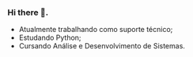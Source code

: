 ### Hi there 👋.

- Atualmente trabalhando como suporte técnico;
- Estudando Python;
- Cursando Análise e Desenvolvimento de Sistemas.



